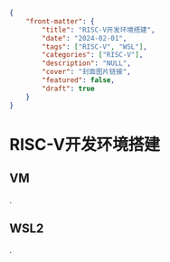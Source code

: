 ```json
{
    "front-matter": {
        "title": "RISC-V开发环境搭建",
        "date": "2024-02-01",
        "tags": ["RISC-V", "WSL"],
        "categories": ["RISC-V"],
        "description": "NULL",
        "cover": "封面图片链接",
        "featured": false, 
        "draft": true 
	}
}
```

# RISC-V开发环境搭建

## VM

.

## WSL2

.

